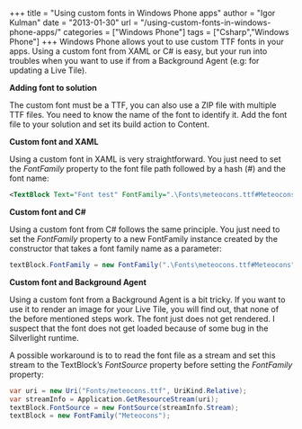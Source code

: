 +++
title = "Using custom fonts in Windows Phone apps"
author = "Igor Kulman"
date = "2013-01-30"
url = "/using-custom-fonts-in-windows-phone-apps/"
categories = ["Windows Phone"]
tags = ["Csharp","Windows Phone"]
+++
Windows Phone allows yout to use custom TTF fonts in your apps. Using a custom font from XAML or C# is easy, but your run into troubles when you want to use if from a Background Agent (e.g: for updating a Live Tile).

**Adding font to solution**

The custom font must be a TTF, you can also use a ZIP file with multiple TTF files. You need to know the name of the font to identify it. Add the font file to your solution and set its build action to Content.

**Custom font and XAML**

Using a custom font in XAML is very straightforward. You just need to set the _FontFamily_ property to the font file path followed by a hash (#) and the font name:

<!--more-->

```xml
<TextBlock Text="Font test" FontFamily=".\Fonts\meteocons.ttf#Meteocons" />
```

**Custom font and C#**

Using a custom font from C# follows the same principle. You just need to set the _FontFamily_ property to a new FontFamily instance created by the constructor that takes a font family name as a parameter:

```csharp
textBlock.FontFamily = new FontFamily(".\Fonts\meteocons.ttf#Meteocons");
```

**Custom font and Background Agent**

Using a custom font from a Background Agent is a bit tricky. If you want to use it to render an image for your Live Tile, you will find out, that none of the before mentioned steps work. The font just does not get rendered. I suspect that the font does not get loaded because of some bug in the Silverlight runtime. 

A possible workaround is to to read the font file as a stream and set this stream to the TextBlock&#8217;s _FontSource_ property before setting the _FontFamily_ property:

```csharp
var uri = new Uri("Fonts/meteocons.ttf", UriKind.Relative);
var streamInfo = Application.GetResourceStream(uri);
textBlock.FontSource = new FontSource(streamInfo.Stream);
textBlock = new FontFamily("Meteocons");
```
